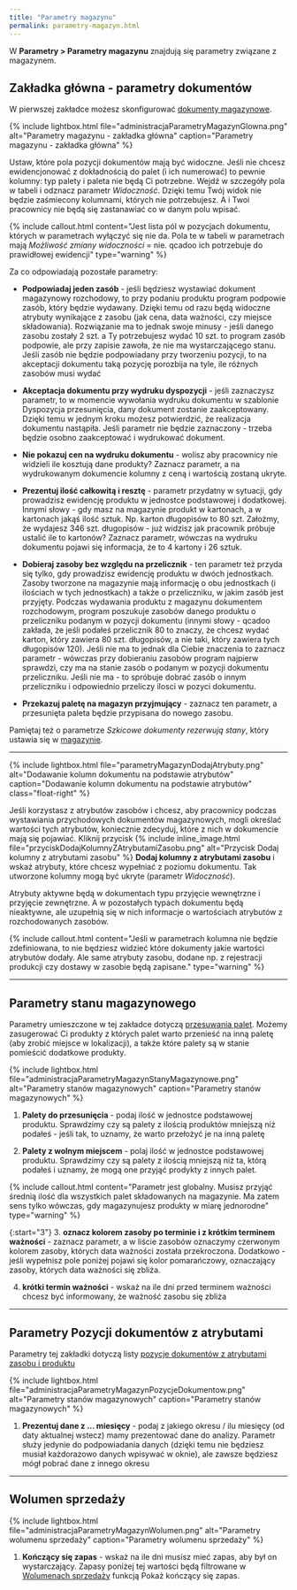 ```yaml
---
title: "Parametry magazynu"
permalink: parametry-magazyn.html 
---
```


W **Parametry > Parametry magazynu** znajdują się parametry związane z magazynem.

## Zakładka główna - parametry dokumentów

W pierwszej zakładce możesz skonfigurować [dokumenty magazynowe](/dokumenty).

{% include lightbox.html file="administracjaParametryMagazynGlowna.png" alt="Parametry magazynu - zakładka główna" caption="Parametry magazynu - zakładka główna" %}

Ustaw, które pola pozycji dokumentów mają być widoczne. Jeśli nie chcesz ewidencjonować z dokładnością do palet (i ich numerować) to pewnie kolumny: typ palety i paleta nie będą Ci potrzebne. Wejdź w szczegóły pola w tabeli i odznacz parametr _Widoczność_. Dzięki temu Twój widok nie będzie zaśmiecony kolumnami, których nie potrzebujesz. A i Twoi pracownicy nie będą się zastanawiać co w danym polu wpisać. 

{% include callout.html content="Jest lista pól w pozycjach dokumentu, których w parametrach wyłączyć się nie da. Pola te w tabeli w parametrach mają _Możliwość zmiany widoczności_ = nie. qcadoo ich potrzebuje do prawidłowej ewidencji" type="warning" %}

Za co odpowiadają pozostałe parametry:
- **Podpowiadaj jeden zasób** - jeśli będziesz wystawiać dokument magazynowy rozchodowy, to przy podaniu produktu program podpowie zasób, który będzie wydawany. Dzięki temu od razu będą widoczne atrybuty wynikające z zasobu (jak cena, data ważności, czy miejsce składowania). Rozwiązanie ma to jednak swoje minusy - jeśli danego zasobu zostały 2 szt. a Ty potrzebujesz wydać 10 szt. to program zasób podpowie, ale przy zapisie zawoła, że nie ma wystarczającego stanu. Jeśli zasób nie będzie podpowiadany przy tworzeniu pozycji, to na akceptacji dokumentu taką pozycję porozbija na tyle, ile różnych zasobów musi wydać
- **Akceptacja dokumentu przy wydruku dyspozycji** - jeśli zaznaczysz parametr, to w momencie wywołania wydruku dokumentu w szablonie Dyspozycja przesunięcia, dany dokument zostanie zaakceptowany. Dzięki temu w jednym kroku możesz potwierdzić, że realizacja dokumentu nastąpiła. Jeśli parametr nie będzie zaznaczony - trzeba będzie osobno zaakceptować i wydrukować dokument.
- **Nie pokazuj cen na wydruku dokumentu** - wolisz aby pracownicy nie widzieli ile kosztują dane produkty? Zaznacz parametr, a na wydrukowanym dokumencie kolumny z ceną i wartością zostaną ukryte. 
- **Prezentuj ilość całkowitą i resztę** - parametr przydatny w sytuacji, gdy prowadzisz ewidencję produktu w jednostce podstawowej i dodatkowej. Innymi słowy - gdy masz na magazynie produkt w kartonach, a w kartonach jakąś ilość sztuk. Np. karton długopisów to 80 szt. Założmy, że wydajesz 346 szt. długopisów - już widzisz jak pracownik próbuje ustalić ile to kartonów? Zaznacz parametr, wówczas na wydruku dokumentu pojawi się informacja, że to 4 kartony i 26 sztuk.
- **Dobieraj zasoby bez względu na przelicznik** - ten parametr też przyda się tylko, gdy prowadzisz ewidencję produktu w dwóch jednostkach. Zasoby tworzone na magazynie mają informację o obu jednostkach (i ilościach w tych jednostkach) a także o przeliczniku, w jakim zasób jest przyjęty. Podczas wydawania produktu z magazynu dokumentem rozchodowym, program poszukuje zasobów danego produktu o przeliczniku podanym w pozycji dokumentu (innymi słowy - qcadoo zakłada, że jeśli podałeś przelicznik 80 to znaczy, że chcesz wydać karton, który zawiera 80 szt. długopisów, a nie taki, który zawiera tych długopisów 120). Jeśli nie ma to jednak dla Ciebie znaczenia to zaznacz parametr - wówczas przy dobieraniu zasobów program najpierw sprawdzi, czy ma na stanie zasób o podanym w pozycji dokumentu przeliczniku. Jeśli nie ma - to spróbuje dobrać zasób o innym przeliczniku i odpowiednio przeliczy ilosci w pozyci dokumentu.

- **Przekazuj paletę na magazyn przyjmujący** - zaznacz ten parametr, a przesunięta paleta będzie przypisana do nowego zasobu.

Pamiętaj też o parametrze _Szkicowe dokumenty rezerwują stany_, który ustawia się w [magazynie](/magazyny).

---

{% include lightbox.html file="parametryMagazynDodajAtrybuty.png" alt="Dodawanie kolumn dokumentu na podstawie atrybutów" caption="Dodawanie kolumn dokumentu na podstawie atrybutów" class="float-right" %}

Jeśli korzystasz z atrybutów zasobów i chcesz, aby pracownicy podczas wystawiania przychodowych dokumentów magazynowych, mogli określać wartości tych atrybutów, koniecznie zdecyduj, które z nich w dokumencie mają się pojawiać. Kliknij przycisk {% include inline_image.html file="przyciskDodajKolumnyZAtrybutamiZasobu.png" alt="Przycisk Dodaj kolumny z atrybutami zasobu" %} **Dodaj kolumny z atrybutami zasobu** i wskaż atrybuty, które chcesz wypełniać z poziomu dokumentu. Tak utworzone kolumny mogą być ukryte (parametr _Widoczność_).

Atrybuty aktywne będą w dokumentach typu przyjęcie wewnętrzne i przyjęcie zewnętrzne. A w pozostałych typach dokumentu będą nieaktywne, ale uzupełnią się w nich informacje o wartościach atrybutów z rozchodowanych zasobów. 

{% include callout.html content="Jeśli w parametrach kolumna nie będzie zdefiniowana, to nie będziesz widzieć które dokumenty jakie wartości atrybutów dodały. Ale same atrybuty zasobu, dodane np. z rejestracji produkcji czy dostawy w zasobie będą zapisane." type="warning" %}

---

## Parametry stanu magazynowego

Parametry umieszczone w tej zakładce dotyczą [przesuwania palet](/stan-palet). Możemy zasugerować Ci produkty z których palet warto przenieść na inną paletę (aby zrobić miejsce w lokalizacji), a także które palety są w stanie pomieścić dodatkowe produkty.

{% include lightbox.html file="administracjaParametryMagazynStanyMagazynowe.png" alt="Parametry stanów magazynowych" caption="Parametry stanów magazynowych" %}

1. **Palety do przesunięcia** - podaj ilość w jednostce podstawowej produktu. Sprawdzimy czy są palety z ilością produktów mniejszą niż podałeś - jeśli tak, to uznamy, że warto przełożyć je na inną paletę

2. **Palety z wolnym miejscem** - polaj ilość w jednostce podstawowej produktu. Sprawdzimy czy są palety z ilością mniejszą niż ta, którą podałeś i uznamy, że mogą one przyjąć prodykty z innych palet.

{% include callout.html content="Parametr jest globalny. Musisz przyjąć średnią ilość dla wszystkich palet składowanych na magazynie. Ma zatem sens tylko wówczas, gdy magazynujesz produkty w miarę jednorodne" type="warning" %}

{:start="3"}
3. **oznacz kolorem zasoby po terminie i z krótkim terminem ważności** - zaznacz parametr, a w liście zasobów oznaczymy czerwonym kolorem zasoby, których data ważności została przekroczona. Dodatkowo - jeśli wypełnisz pole poniżej pojawi się kolor pomarańczowy, oznaczający zasoby, których data ważności się zbliża.

4. **krótki termin ważności** - wskaż na ile dni przed terminem ważności chcesz być informowany, że ważność zasobu się zbliża

---

## Parametry Pozycji dokumentów z atrybutami

Parametry tej zakładki dotyczą listy [pozycje dokumentów z atrybutami zasobu i produktu](/pozycje-dokumentow-z-atrybutami)

{% include lightbox.html file="administracjaParametryMagazynPozycjeDokumentow.png" alt="Parametry stanów magazynowych" caption="Parametry stanów magazynowych" %}

1. **Prezentuj dane z ... miesięcy** - podaj z jakiego okresu / ilu miesięcy (od daty aktualnej wstecz) mamy prezentować dane do analizy. Parametr służy jedynie do podpowiadania danych (dzięki temu nie będziesz musiał każdorazowo danych wpisywać w oknie), ale zawsze będziesz mógł pobrać dane z innego okresu

---

## Wolumen sprzedaży

{% include lightbox.html file="administracjaParametryMagazynWolumen.png" alt="Parametry wolumenu sprzedaży" caption="Parametry wolumenu sprzedaży" %}

1. **Kończący się zapas** - wskaż na ile dni musisz mieć zapas, aby był on wystarczający. Zapasy poniżej tej wartości będą filtrowane w [Wolumenach sprzedaży](/wolumen-sprzedazy) funkcją Pokaż kończący się zapas.